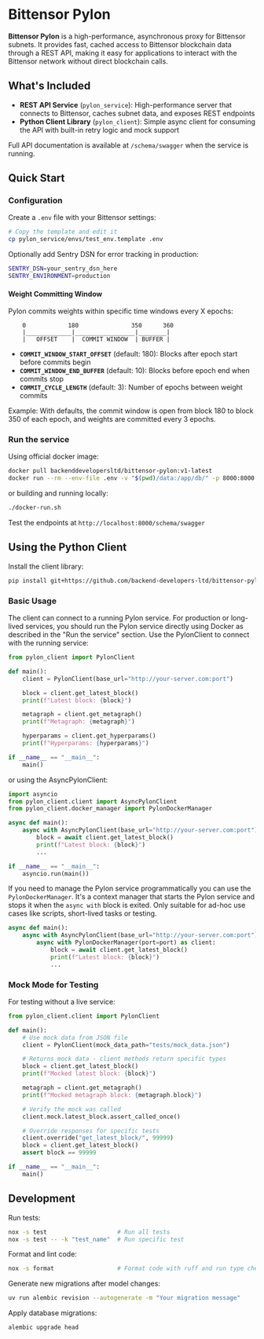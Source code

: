 # Bittensor Pylon

**Bittensor Pylon** is a high-performance, asynchronous proxy for Bittensor subnets. It provides fast, cached access to Bittensor blockchain data through a REST API, making it easy for applications to interact with the Bittensor network without direct blockchain calls.

## What's Included

- **REST API Service** (`pylon_service`): High-performance server that connects to Bittensor, caches subnet data, and exposes REST endpoints
- **Python Client Library** (`pylon_client`): Simple async client for consuming the API with built-in retry logic and mock support

Full API documentation is available at `/schema/swagger` when the service is running.


## Quick Start

### Configuration

Create a `.env` file with your Bittensor settings:

```bash
# Copy the template and edit it
cp pylon_service/envs/test_env.template .env
```

Optionally add Sentry DSN for error tracking in production:
```bash
SENTRY_DSN=your_sentry_dsn_here
SENTRY_ENVIRONMENT=production
```

#### Weight Committing Window

Pylon commits weights within specific time windows every X epochs:
```
    0            180               350      360
    |_____________|_________________|________|
    |   OFFSET    |  COMMIT WINDOW  | BUFFER |
```

- **`COMMIT_WINDOW_START_OFFSET`** (default: 180): Blocks after epoch start before commits begin
- **`COMMIT_WINDOW_END_BUFFER`** (default: 10): Blocks before epoch end when commits stop
- **`COMMIT_CYCLE_LENGTH`** (default: 3): Number of epochs between weight commits

Example: With defaults, the commit window is open from block 180 to block 350 of each epoch, and weights are committed every 3 epochs.

### Run the service

Using official docker image:

```bash
docker pull backenddevelopersltd/bittensor-pylon:v1-latest
docker run --rm --env-file .env -v "$(pwd)/data:/app/db/" -p 8000:8000 backenddevelopersltd/bittensor-pylon:v1-latest
```

or building and running locally:
```bash
./docker-run.sh
```

Test the endpoints at `http://localhost:8000/schema/swagger`



## Using the Python Client

Install the client library:
```bash
pip install git+https://github.com/backend-developers-ltd/bittensor-pylon.git
```

### Basic Usage

The client can connect to a running Pylon service. For production or long-lived services, you should run the Pylon service directly using Docker as described in the "Run the service" section.
Use the PylonClient to connect with the running service:

```python
from pylon_client import PylonClient

def main():
    client = PylonClient(base_url="http://your-server.com:port")

    block = client.get_latest_block()
    print(f"Latest block: {block}")

    metagraph = client.get_metagraph()
    print(f"Metagraph: {metagraph}")

    hyperparams = client.get_hyperparams()
    print(f"Hyperparams: {hyperparams}")

if __name__ == "__main__":
    main()
```

or using the AsyncPylonClient:

```python
import asyncio
from pylon_client.client import AsyncPylonClient
from pylon_client.docker_manager import PylonDockerManager

async def main():
    async with AsyncPylonClient(base_url="http://your-server.com:port") as client:
        block = await client.get_latest_block()
        print(f"Latest block: {block}")
        ...

if __name__ == "__main__":
    asyncio.run(main())
```

If you need to manage the Pylon service programmatically you can use the `PylonDockerManager`. 
It's a context manager that starts the Pylon service and stops it when the `async with` block is exited. Only suitable for ad-hoc use cases like scripts, short-lived tasks or testing.

```python
async def main():
    async with AsyncPylonClient(base_url="http://your-server.com:port") as client:
        async with PylonDockerManager(port=port) as client:
            block = await client.get_latest_block()
            print(f"Latest block: {block}")
            ...

```

### Mock Mode for Testing

For testing without a live service:

```python
from pylon_client.client import PylonClient

def main():
    # Use mock data from JSON file
    client = PylonClient(mock_data_path="tests/mock_data.json")

    # Returns mock data - client methods return specific types
    block = client.get_latest_block()
    print(f"Mocked latest block: {block}")

    metagraph = client.get_metagraph()
    print(f"Mocked metagraph block: {metagraph.block}")

    # Verify the mock was called
    client.mock.latest_block.assert_called_once()

    # Override responses for specific tests
    client.override("get_latest_block/", 99999)
    block = client.get_latest_block()
    assert block == 99999

if __name__ == "__main__":
    main()
```

## Development

Run tests:
```bash
nox -s test                    # Run all tests
nox -s test -- -k "test_name"  # Run specific test
```

Format and lint code:
```bash
nox -s format                  # Format code with ruff and run type checking
```

Generate new migrations after model changes:
```bash
uv run alembic revision --autogenerate -m "Your migration message"
```

Apply database migrations:
```bash
alembic upgrade head
```
